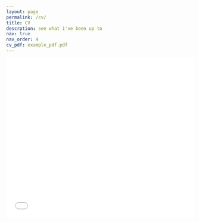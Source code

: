 ```yaml
---
layout: page
permalink: /cv/
title: CV
descrption: see what i've been up to
nav: true
nav_order: 4
cv_pdf: example_pdf.pdf
---
```

<style> .pdf-embed-wrap-e0da456a-2f27-4a02-a082-9481756a242f { display:flex; flex-direction: column; width: 100%; height: 425px; } .pdf-embed-container-e0da456a-2f27-4a02-a082-9481756a242f { height: 100%; } .pdf-embed-container-e0da456a-2f27-4a02-a082-9481756a242f iframe { width: 100%; height: 100%; } </style>
<div class="pdf-embed-wrap-e0da456a-2f27-4a02-a082-9481756a242f"> <div class="pdf-embed-container-e0da456a-2f27-4a02-a082-9481756a242f"> <iframe src="/assets/pdf/Leung_CV_20221215.pdf" frameborder="0" allowfullscreen=""></iframe> </div> </div>
